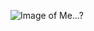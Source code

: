 ![Image of Me...?](https://www.dreamstime.com/anonymous-man-black-hoodie-hiding-his-face-behind-neon-mask-portrait-scary-studio-shot-image166175996)
